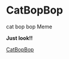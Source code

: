 # CatBopBop
cat bop bop Meme


**Just look!!**

[CatBopBop](https://outsung.github.io/CatBopBop/, "CatBopBop link")
